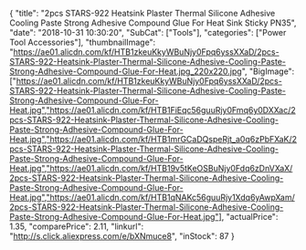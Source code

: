 {
	"title": "2pcs STARS-922 Heatsink Plaster Thermal Silicone Adhesive Cooling Paste Strong Adhesive Compound Glue For Heat Sink Sticky PN35",
	"date": "2018-10-31 10:30:20",
	"SubCat": ["Tools"],
	"categories": ["Power Tool Accessories"],
	"thumbnailImage": "https://ae01.alicdn.com/kf/HTB1zkeuKkyWBuNjy0Fpq6yssXXaD/2pcs-STARS-922-Heatsink-Plaster-Thermal-Silicone-Adhesive-Cooling-Paste-Strong-Adhesive-Compound-Glue-For-Heat.jpg_220x220.jpg",
	"BigImage": ["https://ae01.alicdn.com/kf/HTB1zkeuKkyWBuNjy0Fpq6yssXXaD/2pcs-STARS-922-Heatsink-Plaster-Thermal-Silicone-Adhesive-Cooling-Paste-Strong-Adhesive-Compound-Glue-For-Heat.jpg","https://ae01.alicdn.com/kf/HTB1FiEqc56guuRjy0Fmq6y0DXXac/2pcs-STARS-922-Heatsink-Plaster-Thermal-Silicone-Adhesive-Cooling-Paste-Strong-Adhesive-Compound-Glue-For-Heat.jpg","https://ae01.alicdn.com/kf/HTB1mrGCaDQspeRjt_a0q6zPbFXaK/2pcs-STARS-922-Heatsink-Plaster-Thermal-Silicone-Adhesive-Cooling-Paste-Strong-Adhesive-Compound-Glue-For-Heat.jpg","https://ae01.alicdn.com/kf/HTB19v5tKeOSBuNjy0Fdq6zDnVXaX/2pcs-STARS-922-Heatsink-Plaster-Thermal-Silicone-Adhesive-Cooling-Paste-Strong-Adhesive-Compound-Glue-For-Heat.jpg","https://ae01.alicdn.com/kf/HTB1qNAKc56guuRjy1Xdq6yAwpXam/2pcs-STARS-922-Heatsink-Plaster-Thermal-Silicone-Adhesive-Cooling-Paste-Strong-Adhesive-Compound-Glue-For-Heat.jpg"],
	"actualPrice": 1.35,
	"comparePrice": 2.11,
	"linkurl": "http://s.click.aliexpress.com/e/bXNmuce8",
	"inStock": 87
}
